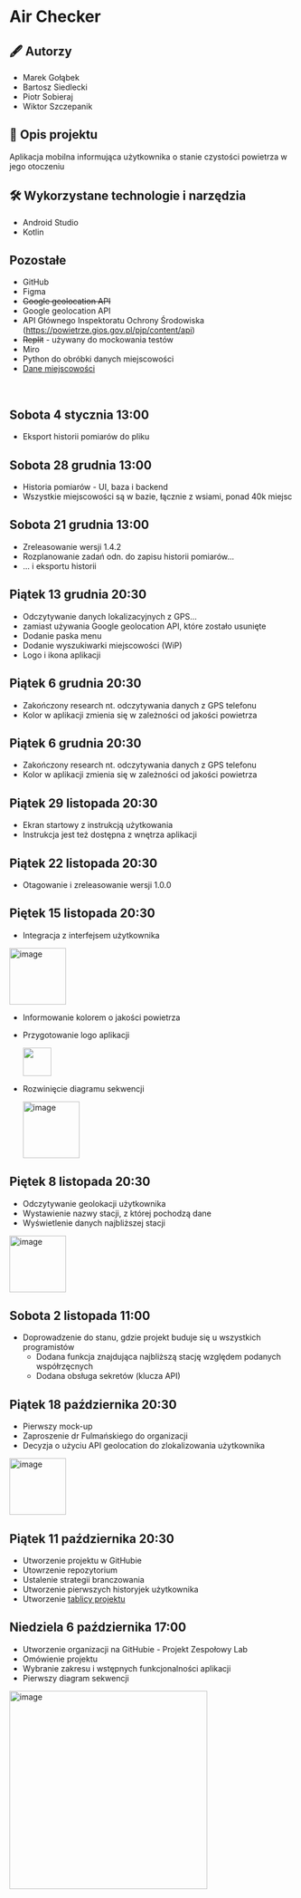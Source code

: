 # Air Checker

## 🖋️ Autorzy
- Marek Gołąbek
- Bartosz Siedlecki
- Piotr Sobieraj
- Wiktor Szczepanik

## 📖 Opis projektu
Aplikacja mobilna informująca użytkownika o stanie czystości powietrza w jego otoczeniu

 ## 🛠️ Wykorzystane technologie i narzędzia
- Android Studio
- Kotlin

## Pozostałe
- GitHub
- Figma
- ~~Google geolocation API~~
- Google geolocation API 
- API Głównego Inspektoratu Ochrony Środowiska (https://powietrze.gios.gov.pl/pjp/content/api)
- ~~Replit~~ - używany do mockowania testów
- Miro
- Python do obróbki danych miejscowości
- [Dane miejscowości](https://github.com/jjbartek/polskie-miejscowosci?tab=CC0-1.0-1-ov-file)


<br>

## Sobota 4 stycznia 13:00
- Eksport historii pomiarów do pliku


## Sobota 28 grudnia 13:00
- Historia pomiarów - UI, baza i backend
- Wszystkie miejscowości są w bazie, łącznie z wsiami, ponad 40k miejsc

## Sobota 21 grudnia 13:00
- Zreleasowanie wersji 1.4.2
- Rozplanowanie zadań odn. do zapisu historii pomiarów...
- ... i eksportu historii

## Piątek 13 grudnia 20:30
- Odczytywanie danych lokalizacyjnych z GPS...
- zamiast używania Google geolocation API, które zostało usunięte
- Dodanie paska menu
- Dodanie wyszukiwarki miejscowości (WiP)
- Logo i ikona aplikacji

## Piątek 6 grudnia 20:30
- Zakończony research nt. odczytywania danych z GPS telefonu
- Kolor w aplikacji zmienia się w zależności od jakości powietrza

## Piątek 6 grudnia 20:30
- Zakończony research nt. odczytywania danych z GPS telefonu
- Kolor w aplikacji zmienia się w zależności od jakości powietrza 

## Piątek 29 listopada 20:30
- Ekran startowy z instrukcją użytkowania
- Instrukcja jest też dostępna z wnętrza aplikacji


## Piątek 22 listopada 20:30
- Otagowanie i zreleasowanie wersji 1.0.0

## Piętek 15 listopada 20:30
- Integracja z interfejsem użytkownika
  
<img width="100" alt="image" src="https://github.com/user-attachments/assets/32861865-db41-499d-83bc-2507cefb4812">

- Informowanie kolorem o jakości powietrza
- Przygotowanie logo aplikacji
  
  <img width="50" src="https://github.com/user-attachments/assets/5c42005f-cfe8-4e36-8135-183f7c863d3f">

- Rozwinięcie diagramu sekwencji

  <img width="100" alt="image" src="https://github.com/user-attachments/assets/a1ecbf5b-c688-4a67-85e0-3c0ad408ba7d">




## Piętek 8 listopada 20:30
- Odczytywanie geolokacji użytkownika
- Wystawienie nazwy stacji, z której pochodzą dane
- Wyświetlenie danych najbliższej stacji
<img width="100" alt="image" src="https://github.com/user-attachments/assets/4d240427-26b8-474d-a3b1-82b76d427b1f">




## Sobota 2 listopada 11:00
- Doprowadzenie do stanu, gdzie projekt buduje się u wszystkich programistów
  - Dodana funkcja znajdująca najbliższą stację względem podanych współrzęcnych
  - Dodana obsługa sekretów (klucza API) 

## Piątek 18 października 20:30
- Pierwszy mock-up
- Zaproszenie dr Fulmańskiego do organizacji
- Decyzja o użyciu API geolocation do zlokalizowania użytkownika
<img width="100" alt="image" src="https://github.com/user-attachments/assets/6987de72-d354-4046-a26a-22cd4db28a20">


## Piątek 11 października 20:30
- Utworzenie projektu w GitHubie
- Utowrzenie repozytorium
- Ustalenie strategii branczowania
- Utworzenie pierwszych historyjek użytkownika
- Utworzenie [tablicy projektu](https://miro.com/app/board/uXjVLWJwX2Y=/)

## Niedziela 6 października 17:00
- Utworzenie organizacji na GitHubie - Projekt Zespołowy Lab
- Omówienie projektu 
- Wybranie zakresu i wstępnych funkcjonalności aplikacji
- Pierwszy diagram sekwencji
<img width="350" alt="image" src="https://github.com/user-attachments/assets/38f30f50-826e-4a29-9ffc-dd05b0247c50">
